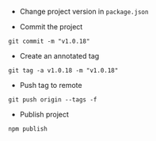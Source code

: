 * Change project version in `package.json`

* Commit the project

```
git commit -m "v1.0.18"
```

* Create an annotated tag

```
git tag -a v1.0.18 -m "v1.0.18"
```

* Push tag to remote

```
git push origin --tags -f
```

* Publish project

```
npm publish
```